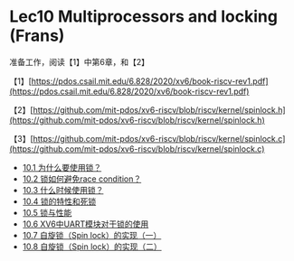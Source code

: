 # Lec10 Multiprocessors and locking \(Frans\)

准备工作，阅读【1】中第6章，和【2】

【1】[https://pdos.csail.mit.edu/6.828/2020/xv6/book-riscv-rev1.pdf](https://pdos.csail.mit.edu/6.828/2020/xv6/book-riscv-rev1.pdf)

【2】[https://github.com/mit-pdos/xv6-riscv/blob/riscv/kernel/spinlock.h](https://github.com/mit-pdos/xv6-riscv/blob/riscv/kernel/spinlock.h)

【3】[https://github.com/mit-pdos/xv6-riscv/blob/riscv/kernel/spinlock.c](https://github.com/mit-pdos/xv6-riscv/blob/riscv/kernel/spinlock.c)

* [10.1 为什么要使用锁？](10.1-why-lock.md)
* [10.2 锁如何避免race condition？](10.2-avoid-race-condition.md)
* [10.3 什么时候使用锁？](10.3-when-use-lock.md)
* [10.4 锁的特性和死锁](10.4-locks-properties-and-deadlock.md)
* [10.5 锁与性能](10.5-suo-yu-xing-neng.md)
* [10.6 XV6中UART模块对于锁的使用](10.6-case-study-uart.md)
* [10.7 自旋锁（Spin lock）的实现（一）](10.7-spin-lock-1.md)
* [10.8 自旋锁（Spin lock）的实现（二）](10.8-spin-lock-2.md)